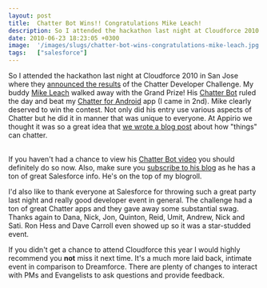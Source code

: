 ```yaml
---
layout: post
title:  Chatter Bot Wins!! Congratulations Mike Leach!
description: So I attended the hackathon last night at Cloudforce 2010 in San Jose where they  announced the results of the Chatter Developer Challenge. My buddy Mike Leach  walked away with the Grand Prize! His Chatter Bot  ruled the day and beat my Chatter for Android  app (I came in 2nd). Mike clearly deserved to win the contest. Not only did his entry use various aspects of Chatter but he did it in manner that was unique to everyone. At Appirio we thought it was so a great idea that we wrote a blog post 
date: 2010-06-23 18:23:05 +0300
image:  '/images/slugs/chatter-bot-wins-congratulations-mike-leach.jpg'
tags:   ["salesforce"]
---
```

<p style="clear: both">So I attended the hackathon last night at Cloudforce 2010 in San Jose where they <a href="http://blog.sforce.com/sforce/2010/06/chatter-developer-challenge-winners-congratulations.html" target="_blank">announced the results</a> of the Chatter Developer Challenge. My buddy <a href="http://twitter.com/dlog" target="_blank">Mike Leach</a> walked away with the Grand Prize! His <a href="http://www.embracingthecloud.com/2010/06/07/ChatterBotForSalesforce.aspx" target="_blank">Chatter Bot</a> ruled the day and beat my <a href="/2010/06/06/salesforce-chatter-for-android/" target="_blank">Chatter for Android</a> app (I came in 2nd). Mike clearly deserved to win the contest. Not only did his entry use various aspects of Chatter but he did it in manner that was unique to everyone. At Appirio we thought it was so a great idea that <a href="http://blog.appirio.com/2010/06/things-chatters-too.html" target="_blank">we wrote a blog post</a> about how "things" can chatter.</p><p style="clear: both"><br />If you haven't had a chance to view his <a href="http://www.embracingthecloud.com/2010/06/07/ChatterBotForSalesforce.aspx" target="_blank">Chatter Bot video</a> you should definitely do so now. Also, make sure you <a href="http://www.embracingthecloud.com" target="_blank">subscribe to his blog</a> as he has a ton of great Salesforce info. He's on the top of my blogroll.</p><p style="clear: both">I'd also like to thank everyone at Salesforce for throwing such a great party last night and really good developer event in general. The challenge had a ton of great Chatter apps and they gave away some substantial swag. Thanks again to Dana, Nick, Jon, Quinton, Reid, Umit, Andrew, Nick and Sati. Ron Hess and Dave Carroll even showed up so it was a star-studded event.</p><p style="clear: both">If you didn't get a chance to attend Cloudforce this year I would highly recommend you <strong>not</strong> miss it next time. It's a much more laid back, intimate event in comparison to Dreamforce. There are plenty of changes to interact with PMs and Evangelists to ask questions and provide feedback. </p><br class="final-break" style="clear: both" />
